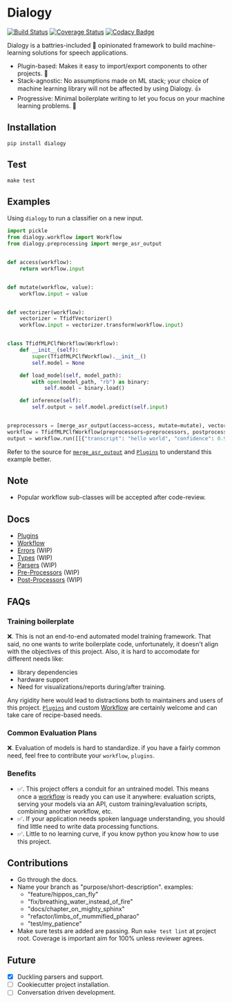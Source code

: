 # Dialogy

[![Build Status](https://travis-ci.com/Vernacular-ai/dialogy.svg?branch=master)](https://travis-ci.com/Vernacular-ai/dialogy)
[![Coverage Status](https://coveralls.io/repos/github/Vernacular-ai/dialogy/badge.svg?branch=master)](https://coveralls.io/github/Vernacular-ai/dialogy?branch=master)
[![Codacy Badge](https://app.codacy.com/project/badge/Grade/03ab1c93c9354def81de73ba04b0d94c)](https://www.codacy.com/gh/Vernacular-ai/dialogy/dashboard?utm_source=github.com&utm_medium=referral&utm_content=Vernacular-ai/dialogy&utm_campaign=Badge_Grade)

Dialogy is a battries-included 🔋 opinionated framework to build machine-learning solutions for speech applications. 

-   Plugin-based: Makes it easy to import/export components to other projects. 🔌
-   Stack-agnostic: No assumptions made on ML stack; your choice of machine learning library will not be affected by using Dialogy. 👍
-   Progressive: Minimal boilerplate writing to let you focus on your machine learning problems. 🤏

## Installation

```shell
pip install dialogy
```

## Test

```shell
make test
```

## Examples

Using `dialogy` to run a classifier on a new input.

```python
import pickle
from dialogy.workflow import Workflow
from dialogy.preprocessing import merge_asr_output


def access(workflow):
    return workflow.input


def mutate(workflow, value):
    workflow.input = value


def vectorizer(workflow):
    vectorizer = TfidfVectorizer()
    workflow.input = vectorizer.transform(workflow.input)


class TfidfMLPClfWorkflow(Workflow):
    def __init__(self):
        super(TfidfMLPClfWorkflow).__init__()
        self.model = None

    def load_model(self, model_path):
        with open(model_path, "rb") as binary:
            self.model = binary.load()

    def inference(self):
        self.output = self.model.predict(self.input)


preprocessors = [merge_asr_output(access=access, mutate=mutate), vectorizer]
workflow = TfidfMLPClfWorkflow(preprocessors=preprocessors, postprocessors=[])
output = workflow.run([[{"transcript": "hello world", "confidence": 0.97}]]) # output -> _greeting_
```

Refer to the source for [`merge_asr_output`](./dialogy/preprocessing/text/merge_asr_output.py) and [`Plugins`](./docs/plugins/README.md) to understand this example better.

## Note

-   Popular workflow sub-classes will be accepted after code-review.

## Docs

-   [Plugins](./docs/plugins/README.md)
-   [Workflow](./docs/workflow/README.md)
-   [Errors](./docs/errors/README.md) (WIP)
-   [Types](./docs/types/README.md) (WIP)
-   [Parsers](./docs/parsers/README.md) (WIP)
-   [Pre-Processors](./docs/preprocessing/README.md) (WIP)
-   [Post-Processors](./docs/postprocessing/README.md) (WIP)

## FAQs

### Training boilerplate

❌. This is not an end-to-end automated model training framework. That said, no one wants to write boilerplate code,
unfortunately, it doesn't align with the objectives of this project. Also, it is hard to accomodate for different needs 
like: 

-   library dependencies 
-   hardware support
-   Need for visualizations/reports during/after training.

Any rigidity here would lead to distractions both to maintainers and users of this project. [`Plugins`](./docs/plugins/README.md) and custom
[Workflow](./docs/workflow/README.md) are certainly welcome and can take care of recipe-based needs. 

### Common Evaluation Plans

❌. Evaluation of models is hard to standardize. if you have a fairly common need, feel free to contribute your `workflow`, `plugins`.

### Benefits

-   ✅. This project offers a conduit for an untrained model. This means once a [workflow](./dialogy/workflow/README.md) is ready you can use it anywhere:
    evaluation scripts, serving your models via an API, custom training/evaluation scripts, combining another workflow, etc. 
-   ✅. If your application needs spoken language understanding, you should find little need to write data processing functions.
-   ✅. Little to no learning curve, if you know python you know how to use this project.

## Contributions

-   Go through the docs.
-   Name your branch as "purpose/short-description". examples:
    -   "feature/hippos_can_fly"
    -   "fix/breathing_water_instead_of_fire"
    -   "docs/chapter_on_mighty_sphinx"
    -   "refactor/limbs_of_mummified_pharao"
    -   "test/my_patience"
-   Make sure tests are added are passing. Run `make test lint` at project root. Coverage is important aim for 100% unless reviewer agrees.

## Future

-   [x] Duckling parsers and support.
-   [ ] Cookiecutter project installation.
-   [ ] Conversation driven development.
